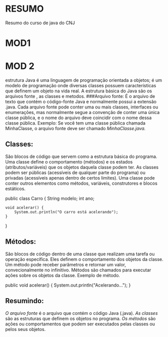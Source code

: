 # RESUMO
Resumo do curso de java do CNJ
# MOD1
# MOD 2
 estrutura Java é uma linguagem de programação orientada a objetos; é um modelo de programação onde diversas classes possuem características que definem um objeto na vida real. A estrutura básica do Java são os arquivos fonte , as classes e metodos.
###Arquivo fonte:
É o arquivo de texto que contém o código-fonte Java e normalmente possui a extensão .java.
Cada arquivo fonte pode conter uma ou mais classes, interfaces ou enumerações, mas normalmente segue a convenção de conter uma única classe pública, e o nome do arquivo deve coincidir com o nome dessa classe pública.
Exemplo: Se você tem uma classe pública chamada MinhaClasse, o arquivo fonte deve ser chamado *MinhaClasse.java.*

## Classes:
São blocos de código que servem como a estrutura básica do programa. Uma classe define o comportamento (métodos) e os estados (atributos/variáveis) que os objetos daquela classe podem ter.
As classes podem ser públicas (acessíveis de qualquer parte do programa) ou privadas (acessíveis apenas dentro de certos limites).
Uma classe pode conter outros elementos como métodos, variáveis, construtores e blocos estáticos.

public class Carro {
    String modelo;
    int ano;

    void acelerar() {
        System.out.println("O carro está acelerando");
    }
}

## Métodos:

São blocos de código dentro de uma classe que realizam uma tarefa ou operação específica. Eles definem o comportamento dos objetos da classe.
Um método pode receber parâmetros e retornar um valor, convecionalmente no infinitivo.
Métodos são chamados para executar ações sobre os objetos da classe.
Exemplo de método.

public void acelerar() {
    System.out.println("Acelerando...");
}

## Resumindo:

*O arquivo fonte* é o arquivo que contém o código Java (.java).
*As classes* são as estruturas que definem os objetos no programa.
*Os métodos* são ações ou comportamentos que podem ser executados pelas classes ou pelos seus objetos.

